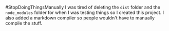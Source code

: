 #StopDoingThingsManually
I was tired of deleting the `dist` folder and the `node_modules` folder for when I was testing things so I created this project. I also added a markdown compiler so people wouldn't have to manually compile the stuff.

